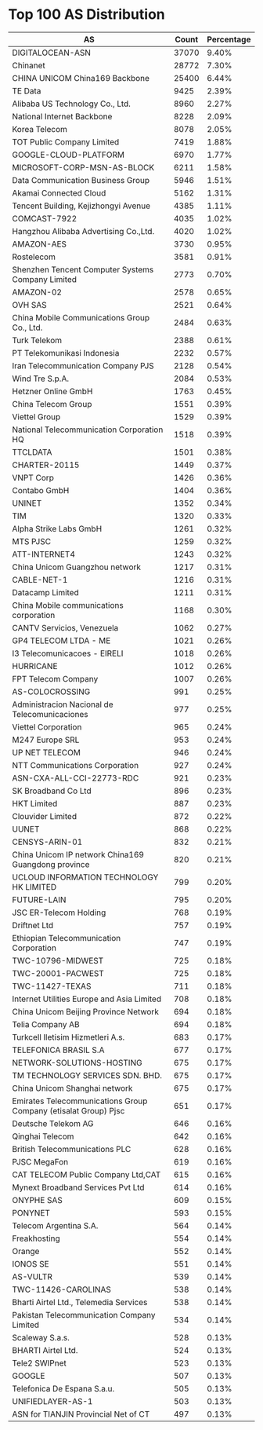 # Top 100 AS Distribution
| AS | Count | Percentage |
|----|----|----|
| DIGITALOCEAN-ASN | 37070 | 9.40% |
| Chinanet | 28772 | 7.30% |
| CHINA UNICOM China169 Backbone | 25400 | 6.44% |
| TE Data | 9425 | 2.39% |
| Alibaba US Technology Co., Ltd. | 8960 | 2.27% |
| National Internet Backbone | 8228 | 2.09% |
| Korea Telecom | 8078 | 2.05% |
| TOT Public Company Limited | 7419 | 1.88% |
| GOOGLE-CLOUD-PLATFORM | 6970 | 1.77% |
| MICROSOFT-CORP-MSN-AS-BLOCK | 6211 | 1.58% |
| Data Communication Business Group | 5946 | 1.51% |
| Akamai Connected Cloud | 5162 | 1.31% |
| Tencent Building, Kejizhongyi Avenue | 4385 | 1.11% |
| COMCAST-7922 | 4035 | 1.02% |
| Hangzhou Alibaba Advertising Co.,Ltd. | 4020 | 1.02% |
| AMAZON-AES | 3730 | 0.95% |
| Rostelecom | 3581 | 0.91% |
| Shenzhen Tencent Computer Systems Company Limited | 2773 | 0.70% |
| AMAZON-02 | 2578 | 0.65% |
| OVH SAS | 2521 | 0.64% |
| China Mobile Communications Group Co., Ltd. | 2484 | 0.63% |
| Turk Telekom | 2388 | 0.61% |
| PT Telekomunikasi Indonesia | 2232 | 0.57% |
| Iran Telecommunication Company PJS | 2128 | 0.54% |
| Wind Tre S.p.A. | 2084 | 0.53% |
| Hetzner Online GmbH | 1763 | 0.45% |
| China Telecom Group | 1551 | 0.39% |
| Viettel Group | 1529 | 0.39% |
| National Telecommunication Corporation HQ | 1518 | 0.39% |
| TTCLDATA | 1501 | 0.38% |
| CHARTER-20115 | 1449 | 0.37% |
| VNPT Corp | 1426 | 0.36% |
| Contabo GmbH | 1404 | 0.36% |
| UNINET | 1352 | 0.34% |
| TIM | 1320 | 0.33% |
| Alpha Strike Labs GmbH | 1261 | 0.32% |
| MTS PJSC | 1259 | 0.32% |
| ATT-INTERNET4 | 1243 | 0.32% |
| China Unicom Guangzhou network | 1217 | 0.31% |
| CABLE-NET-1 | 1216 | 0.31% |
| Datacamp Limited | 1211 | 0.31% |
| China Mobile communications corporation | 1168 | 0.30% |
| CANTV Servicios, Venezuela | 1062 | 0.27% |
| GP4 TELECOM LTDA - ME | 1021 | 0.26% |
| I3 Telecomunicacoes - EIRELI | 1018 | 0.26% |
| HURRICANE | 1012 | 0.26% |
| FPT Telecom Company | 1007 | 0.26% |
| AS-COLOCROSSING | 991 | 0.25% |
| Administracion Nacional de Telecomunicaciones | 977 | 0.25% |
| Viettel Corporation | 965 | 0.24% |
| M247 Europe SRL | 953 | 0.24% |
| UP NET TELECOM | 946 | 0.24% |
| NTT Communications Corporation | 927 | 0.24% |
| ASN-CXA-ALL-CCI-22773-RDC | 921 | 0.23% |
| SK Broadband Co Ltd | 896 | 0.23% |
| HKT Limited | 887 | 0.23% |
| Clouvider Limited | 872 | 0.22% |
| UUNET | 868 | 0.22% |
| CENSYS-ARIN-01 | 832 | 0.21% |
| China Unicom IP network China169 Guangdong province | 820 | 0.21% |
| UCLOUD INFORMATION TECHNOLOGY HK LIMITED | 799 | 0.20% |
| FUTURE-LAIN | 795 | 0.20% |
| JSC ER-Telecom Holding | 768 | 0.19% |
| Driftnet Ltd | 757 | 0.19% |
| Ethiopian Telecommunication Corporation | 747 | 0.19% |
| TWC-10796-MIDWEST | 725 | 0.18% |
| TWC-20001-PACWEST | 725 | 0.18% |
| TWC-11427-TEXAS | 711 | 0.18% |
| Internet Utilities Europe and Asia Limited | 708 | 0.18% |
| China Unicom Beijing Province Network | 694 | 0.18% |
| Telia Company AB | 694 | 0.18% |
| Turkcell Iletisim Hizmetleri A.s. | 683 | 0.17% |
| TELEFONICA BRASIL S.A | 677 | 0.17% |
| NETWORK-SOLUTIONS-HOSTING | 675 | 0.17% |
| TM TECHNOLOGY SERVICES SDN. BHD. | 675 | 0.17% |
| China Unicom Shanghai network | 675 | 0.17% |
| Emirates Telecommunications Group Company (etisalat Group) Pjsc | 651 | 0.17% |
| Deutsche Telekom AG | 646 | 0.16% |
| Qinghai Telecom | 642 | 0.16% |
| British Telecommunications PLC | 628 | 0.16% |
| PJSC MegaFon | 619 | 0.16% |
| CAT TELECOM Public Company Ltd,CAT | 615 | 0.16% |
| Mynext Broadband Services Pvt Ltd | 614 | 0.16% |
| ONYPHE SAS | 609 | 0.15% |
| PONYNET | 593 | 0.15% |
| Telecom Argentina S.A. | 564 | 0.14% |
| Freakhosting | 554 | 0.14% |
| Orange | 552 | 0.14% |
| IONOS SE | 551 | 0.14% |
| AS-VULTR | 539 | 0.14% |
| TWC-11426-CAROLINAS | 538 | 0.14% |
| Bharti Airtel Ltd., Telemedia Services | 538 | 0.14% |
| Pakistan Telecommunication Company Limited | 534 | 0.14% |
| Scaleway S.a.s. | 528 | 0.13% |
| BHARTI Airtel Ltd. | 524 | 0.13% |
| Tele2 SWIPnet | 523 | 0.13% |
| GOOGLE | 507 | 0.13% |
| Telefonica De Espana S.a.u. | 505 | 0.13% |
| UNIFIEDLAYER-AS-1 | 503 | 0.13% |
| ASN for TIANJIN Provincial Net of CT | 497 | 0.13% |
